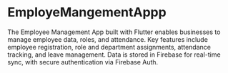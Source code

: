 # EmployeMangementAppp
The Employee Management App built with Flutter enables businesses to manage employee data, roles, and attendance. Key features include employee registration, role and department assignments, attendance tracking, and leave management. Data is stored in Firebase for real-time sync, with secure authentication via Firebase Auth.
